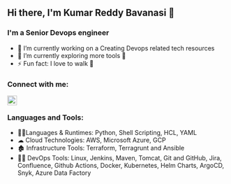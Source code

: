 ## Hi there, I'm Kumar Reddy Bavanasi 👋

### I'm a Senior Devops engineer
- 🔭 I’m currently working on a Creating Devops related tech resources 
- 🌱 I’m currently exploring more tools 🤣
- ⚡ Fun fact: I love to walk 🏃


### Connect with me:

  [<img align="left" alt="LinkedIn" width="22px" src="https://cdn.jsdelivr.net/npm/simple-icons@v3/icons/linkedin.svg" />][linkedin]

<br>

### Languages and Tools:

- 👩‍💻Languages & Runtimes: Python, Shell Scripting, HCL, YAML 
- ☁ Cloud Technologies: AWS, Microsoft Azure, GCP
- 🏚 Infrastructure Tools: Terraform, Terragrunt and Ansible
- 🕵️‍♀️ DevOps Tools: Linux, Jenkins, Maven, Tomcat, Git and GitHub, Jira, Confluence, Github Actions, Docker, Kubernetes, Helm Charts, ArgoCD, Snyk, Azure Data Factory



[linkedin]: https://www.linkedin.com/in/kumar-reddy-bavanasi-272958226/
